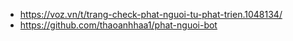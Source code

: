 - <https://voz.vn/t/trang-check-phat-nguoi-tu-phat-trien.1048134/>
- <https://github.com/thaoanhhaa1/phat-nguoi-bot>
